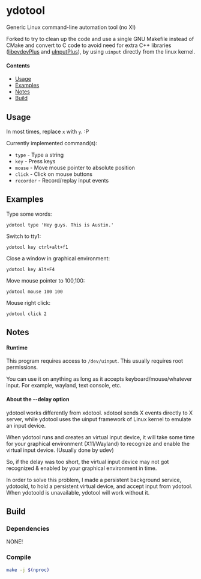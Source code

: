 # ydotool
Generic Linux command-line automation tool (no X!)

Forked to try to clean up the code and use a single GNU Makefile instead of CMake
and convert to C code to avoid need for extra C++ libraries ([libevdevPlus] and
[uInputPlus]), by using `uinput` directly from the linux kernel.

#### Contents
- [Usage](#usage)
- [Examples](#examples)
- [Notes](#notes)
- [Build](#build)

## Usage
In most times, replace `x` with `y`. :P

Currently implemented command(s):
- `type` - Type a string
- `key` - Press keys
- `mouse` - Move mouse pointer to absolute position
- `click` - Click on mouse buttons
- `recorder` - Record/replay input events

## Examples
Type some words:

    ydotool type 'Hey guys. This is Austin.'

Switch to tty1:

    ydotool key ctrl+alt+f1

Close a window in graphical environment:

    ydotool key Alt+F4

Move mouse pointer to 100,100:

    ydotool mouse 100 100

Mouse right click:

    ydotool click 2


## Notes
#### Runtime
This program requires access to `/dev/uinput`. This usually requires root permissions.

You can use it on anything as long as it accepts keyboard/mouse/whatever input. For example, wayland, text console, etc.

#### About the --delay option
ydotool works differently from xdotool. xdotool sends X events directly to X server, while ydotool uses the uinput framework of Linux kernel to emulate an input device.

When ydotool runs and creates an virtual input device, it will take some time for your graphical environment (X11/Wayland) to recognize and enable the virtual input device. (Usually done by udev)

So, if the delay was too short, the virtual input device may not got recognized & enabled by your graphical environment in time.

In order to solve this problem, I made a persistent background service, ydotoold, to hold a persistent virtual device, and accept input from ydotool. When ydotoold is unavailable, ydotool will work without it.

## Build
### Dependencies
NONE!

### Compile

```bash
make -j $(nproc)
```

<!-- Links -->
[uinputplus]: https://github.com/YukiWorkshop/libuInputPlus
[libevdevplus]: https://github.com/YukiWorkshop/libevdevPlus
